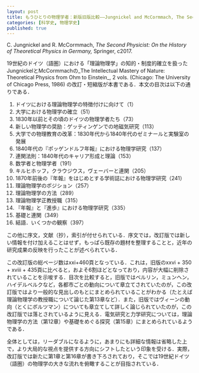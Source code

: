 ```yaml
---
layout: post
title: もうひとりの物理学者：新版旧版比較——Jungnickel and McCormmach, The Second Physicist (2017)
categories: [科学史, 物理学史]
published: true
---
```


C. Jungnickel and R. McCormmach, _The Second Physicist: On the History of Theoretical Physics in Germany,_ Springer, c2017.

19世紀のドイツ（語圏）における「理論物理学」の知的・制度的確立を扱ったJungnickelとMcCormmachの_The Intellectual Mastery of Nature: Theoretical Physics from Ohm to Einstein_, 2 vols. (Chicago: The University of Chicago Press, 1986) の改訂・短縮版が本書である．本文の目次は以下の通りである．

1. ドイツにおける理論物理学の特徴付けに向けて（1）
	<!-- * 1.1 物理学，理論物理学，実験物理学（2） -->
	<!-- * 1.2 理論物理学，数理物理学，用語法（5） -->
	<!-- * 1.3 理論物理学の本性，目的，方法 （11） -->
	<!-- * 1.4 理論物理学の方法，法則，発展（38） -->
	<!-- * 1.5 ドイツの物理学者の自身の研究に対する見解（41） -->
2. 大学における物理学の確立（51）
	<!-- * 2.1 陶冶（Bildung）の理念と哲学部の使命（53） -->
	<!-- * 2.2 物理学教授たちの任務と試行錯誤（58） -->
	<!-- * 2.3 初期の教科書に見る物理学の世界（63） -->
	<!-- * 2.4 自然哲学（69） -->
3. 1830年以前とその頃のドイツの物理学者たち（73）
	<!-- * 3.1 物理学の学術誌と物理学研究（76） -->
	<!-- * 3.2 オームの研究（84） -->
	<!-- * 3.3 物理学者としてのオーム（94） -->
	<!-- * 3.4 ヴェーバーの研究（103） -->
	<!-- * 3.5 ノイマンの研究（108） -->
4. 新しい物理学の奨励：ゲッティンゲンでの地磁気研究（113）
   <!-- * 4.1 地磁気研究へのガウスの興味（115） -->
   <!-- * 4.2 数理的テクニックと器械技術の発展（118） -->
   <!-- * 4.3 地磁気観測の組織（121） -->
   <!-- * 4.4 電気への拡張（122） -->
5. 大学での物理教育の改革：1830年代から1840年代のゼミナールと実験室の発展
   <!-- * 5.1 最初の物理学教育実験室（128） -->
   <!-- * 5.2 物理学ゼミナール（129） -->
   <!-- * 5.3 ゼミナール運営（131） -->
   <!-- * 5.4 その他の新しい組織（134） -->
6. 1840年代の『ポッゲンドルフ年報』における物理学研究（137）
   <!-- * 6.1 ドイツ物理学の国外での認知（137） -->
   <!-- * 6.2 『年報』に登場する物理学者と物理学（138） -->
   <!-- * 6.3 『年報』に登場する科学の共通基盤（140） -->
   <!-- * 6.4 実験研究（143） -->
   <!-- * 6.5 理論研究（149） -->
7. 連関法則：1840年代のキャリア形成と理論（153）
   <!-- * 7.1 ゲッティンゲンとライプツィヒでの電気研究：ヴェーバー（154） -->
   <!-- * 7.2 ケーニヒスベルクでの電気研究：ノイマン（168） -->
   <!-- * 7.3 ベルリンでの電気研究：キルヒホッフ（174） -->
   <!-- * 7.4 ベルリンでの熱と電気の理論研究：ヘルムホルツとクラウジウス（179） -->
8. 数学者と物理学者（191）
   <!-- * 8.1 ガウス（191） -->
   <!-- * 8.2 ディリクレ：ガウスの後継者（194） -->
   <!-- * 8.3 リーマンの講義と研究（195） -->
   <!-- * 8.4 カール・ノイマン（201） -->
9. キルヒホッフ，クラウジウス，ヴェーバーと連関（205）
   <!-- * 9.1 ハイデルベルクのキルヒホッフ（205） -->
   <!-- * 9.2 チューリヒとボンのクラウジウス（219） -->
   <!-- * 9.3 ゲッティンゲンのヴェーバー（232） -->
   <!-- * 9.4 理論物理学，隣接分野，「高次の」統一（218） -->
10. 1870年前後の『年報』をはじめとする学術誌における物理学研究（241）
	<!-- * 10.1 寄稿者と内容（241） -->
	<!-- * 10.2 研究所所長による研究（244） -->
	<!-- * 10.3 研究の特色（246） -->
	<!-- * 10.4 その他の学術誌（252） -->
11. 理論物理学のポジション（257）
	<!-- * 11.1 ヘルムホルツとキルヒホフのベルリンへの異動（258） -->
	<!-- * 11.2 数理物理学・理論物理学の若手ポジション（Junior Positions）（267） -->
	<!-- * 11.3 物理工学（Technical Physics）による研究機関の増大（283） -->
12. 理論物理学の方法（289）
	<!-- * 12.1 分子力学（289） -->
	<!-- * 12.2 現象論（294） -->
	<!-- * 12.3 原理（298） -->
	<!-- * 12.4 アナロジー（300） -->
	<!-- * 12.5 提示法：講義（304） -->
13. 理論物理学正教授職（315）
	<!-- * 13.1 ゲッティンゲンの理論物理学講座（315） -->
	<!-- * 13.2 ミュンヘンの理論物理学講座（317） -->
	<!-- * 13.3 ベルリンの理論物理学講座（320） -->
	<!-- * 13.4 ライプツィヒの理論物理学講座（322） -->
	<!-- * 13.5 ケーニヒスベルクの理論物理学講座（325） -->
	<!-- * 13.6 1890年代のドイツ物理学における理論物理学の地位（326） -->
14. 『年報』と『進歩』における物理学研究（335）
	<!-- * 14.1 寄稿者と内容（335） -->
	<!-- * 14.2 分子的な研究（338） -->
	<!-- * 14.3 光学理論（340） -->
	<!-- * 14.4 電気力学（341） -->
	<!-- * 14.5 物理の知識の分類：『物理学の進歩』（344） -->
15. 基礎と連関（349）
	<!-- * 15.1 力学（351） -->
	<!-- * 15.2 エネルギー（360） -->
	<!-- * 15.3 電磁気学（364） -->
	<!-- * 15.4 熱力学と作用量子（373） -->
	<!-- * 15.5 相対性（383） -->
	<!-- * 15.6 物理学の連関に関するアインシュタインの見解と数学の灯（388） -->
16. 結語．いくつかの観察（397）

この他に序文，文献（抄），索引が付せられている．序文では，改訂版では新しい情報を付け加えることはせず，もっぱら既存の題材を整理することと，近年の研究成果の反映を行ったことが述べられている．

この改訂版の総ページ数はxxi+460頁となっている．これは，旧版のxxvi + 350 + xviii + 435頁に比べると，およそ6割ほどとなっており，内容が大幅に削除されていることを示唆する．目次を比較すると，旧版ではベルリン，ミュンヘン，ハイデルベルクなど，各都市ごとの動向について章立てされていたのが，この改訂版ではより一般的な見出しのもとにまとめられていることがわかる（たとえば理論物理学の教授職について論じた第13章など）．また，旧版ではヴィーンの動向（とくにボルツマン）についても章立てして詳しく論じられていたのが，この改訂版では落とされているように見える．電気研究と力学研究については，理論物理学の方法（第12章）や基礎をめぐる探究（第15章）にまとめられているようである．

全体としては，リーダブルになるように，あまりにも詳細な情報は省略した上で，より大局的な視点を提供する方向にシフトしたという印象を受ける．実際，改訂版では新たに第1章と第16章が書き下ろされており，そこでは19世紀ドイツ（語圏）の物理学の大きな流れを俯瞰することが目指されている．
